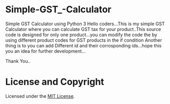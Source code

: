 # Simple-GST_-Calculator
Simple GST Calculator using Python 3
Hello coders...This is my simple GST Calculator where you can calculate GST tax for your product..This source code is designed for only one product...you can modify the code the by using different product codes for GST products in the if condition
Another thing is to you can add Different id and their corrosponding ids...hope this you an idea for further development...


Thank You..

# License and Copyright

Licensed under the [MIT License](LICENSE).